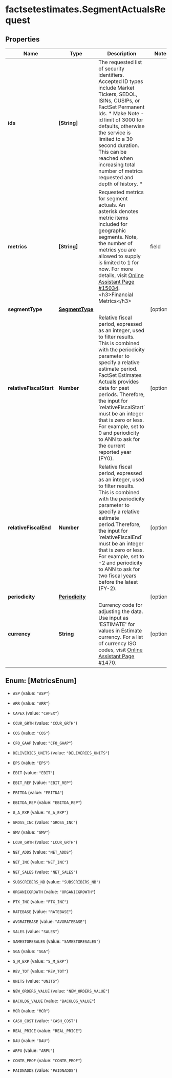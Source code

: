 # factsetestimates.SegmentActualsRequest

## Properties

Name | Type | Description | Notes
------------ | ------------- | ------------- | -------------
**ids** | **[String]** | The requested list of security identifiers. Accepted ID types include Market Tickers, SEDOL, ISINs, CUSIPs, or FactSet Permanent Ids. * Make Note - id limit of 3000 for defaults, otherwise the service is limited to a 30 second duration. This can be reached when increasing total number of metrics requested and depth of history. *  | 
**metrics** | **[String]** | Requested metrics for segment actuals. An asterisk denotes metric items included for geographic segments. Note, the number of metrics you   are allowed to supply is limited to 1 for now. For more details, visit [Online Assistant Page #15034](https://oa.apps.factset.com/pages/15034).  &lt;h3&gt;Financial Metrics&lt;/h3&gt; |field|description| |---|---| |ASP|Average Selling Price| |ARR|Annual Recurring Revenue| |CAPEX|Capital Expenditures| |CCUR_GRTH*|Constant Currency Revenue Growth*| |COS*|Cost of Sales*| |CFO_GAAP|Chief Financial Officer (GAAP)| |DELIVERIES_UNITS|Deliveries Units| |EPS|Earnings Per Share| |EBIT*|Earnings Before Interest and Taxes*| |EBIT_REP|Earnings Before Interest and Taxes - Reported| |EBITDA*|Earnings Before Interest, Taxes, Depreciation, and Amortization*| |EBITDA_REP|Earnings Before Interest, Taxes, Depreciation, and Amortization - Reported| |G_A_EXP|General &amp; Admin Expense| |GROSS_INC*|Gross Income*| |GMV*|Gross Merchandise Volume*| |LCUR_GRTH*|Local Currency Revenue Growth*| |NET_ADDS|Net Adds| |NET_INC*|Net Profit*| |NET_SALES*|Net Sales*| |SUBSCRIBERS_NB*|Number of Subscribers*| |ORGANICGROWTH*|Organic Growth*| |PTX_INC|Pre-Tax Income| |RATEBASE*|Ratebase*| |AVGRATEBASE|Avg. Ratebase| |SALES*|Sales*| |SAMESTORESALES|Same Store Sales| |SGA|Selling, General &amp; Administrative Expenses| |S_M_EXP|Selling &amp; Marketing Expenses| |REV_TOT*|Total Revenues*|  &lt;h3&gt;Industry Metrics&lt;/h3&gt; |field|description| |---|---| |UNITS|Units| |NEW_ORDERS_VALUE*|Home Builders - New Orders Value*| |BACKLOG_VALUE|Home Builders - Backlog Value| |MCR|Hospitals - Medical Cost Ratio (%)| |CASH_COST|Mining - Cash Cost| |REAL_PRICE|Mining - Real Price| |DAU*|Social Media/Games - Daily Active Users*| |ARPU|Telecoms - Average Revenue Per User (ARPU)| |CONTR_PROF|Telecoms - Contribution Profit| |PAIDNADDS|Telecoms - Paid Net Adds|  | 
**segmentType** | [**SegmentType**](SegmentType.md) |  | [optional] 
**relativeFiscalStart** | **Number** | Relative fiscal period, expressed as an integer, used to filter results. This is combined with the periodicity parameter to specify a relative estimate period. FactSet Estimates Actuals provides data for past periods. Therefore, the input for &#x60;relativeFiscalStart&#x60; must be an integer that is zero or less. For example, set to 0 and periodicity to ANN to ask for the current reported year (FY0). | [optional] 
**relativeFiscalEnd** | **Number** | Relative fiscal period, expressed as an integer, used to filter results. This is combined with the periodicity parameter to specify a relative estimate period.Therefore, the input for &#x60;relativeFiscalEnd&#x60; must be an integer that is zero or less. For example, set to -2 and periodicity to ANN to ask for two fiscal years before the latest (FY-2). | [optional] 
**periodicity** | [**Periodicity**](Periodicity.md) |  | [optional] 
**currency** | **String** | Currency code for adjusting the data. Use input as &#39;ESTIMATE&#39; for values in Estimate currency. For a list of currency ISO codes, visit [Online Assistant Page #1470](https://oa.apps.factset.com/pages/1470). | [optional] 



## Enum: [MetricsEnum]


* `ASP` (value: `"ASP"`)

* `ARR` (value: `"ARR"`)

* `CAPEX` (value: `"CAPEX"`)

* `CCUR_GRTH` (value: `"CCUR_GRTH"`)

* `COS` (value: `"COS"`)

* `CFO_GAAP` (value: `"CFO_GAAP"`)

* `DELIVERIES_UNITS` (value: `"DELIVERIES_UNITS"`)

* `EPS` (value: `"EPS"`)

* `EBIT` (value: `"EBIT"`)

* `EBIT_REP` (value: `"EBIT_REP"`)

* `EBITDA` (value: `"EBITDA"`)

* `EBITDA_REP` (value: `"EBITDA_REP"`)

* `G_A_EXP` (value: `"G_A_EXP"`)

* `GROSS_INC` (value: `"GROSS_INC"`)

* `GMV` (value: `"GMV"`)

* `LCUR_GRTH` (value: `"LCUR_GRTH"`)

* `NET_ADDS` (value: `"NET_ADDS"`)

* `NET_INC` (value: `"NET_INC"`)

* `NET_SALES` (value: `"NET_SALES"`)

* `SUBSCRIBERS_NB` (value: `"SUBSCRIBERS_NB"`)

* `ORGANICGROWTH` (value: `"ORGANICGROWTH"`)

* `PTX_INC` (value: `"PTX_INC"`)

* `RATEBASE` (value: `"RATEBASE"`)

* `AVGRATEBASE` (value: `"AVGRATEBASE"`)

* `SALES` (value: `"SALES"`)

* `SAMESTORESALES` (value: `"SAMESTORESALES"`)

* `SGA` (value: `"SGA"`)

* `S_M_EXP` (value: `"S_M_EXP"`)

* `REV_TOT` (value: `"REV_TOT"`)

* `UNITS` (value: `"UNITS"`)

* `NEW_ORDERS_VALUE` (value: `"NEW_ORDERS_VALUE"`)

* `BACKLOG_VALUE` (value: `"BACKLOG_VALUE"`)

* `MCR` (value: `"MCR"`)

* `CASH_COST` (value: `"CASH_COST"`)

* `REAL_PRICE` (value: `"REAL_PRICE"`)

* `DAU` (value: `"DAU"`)

* `ARPU` (value: `"ARPU"`)

* `CONTR_PROF` (value: `"CONTR_PROF"`)

* `PAIDNADDS` (value: `"PAIDNADDS"`)




